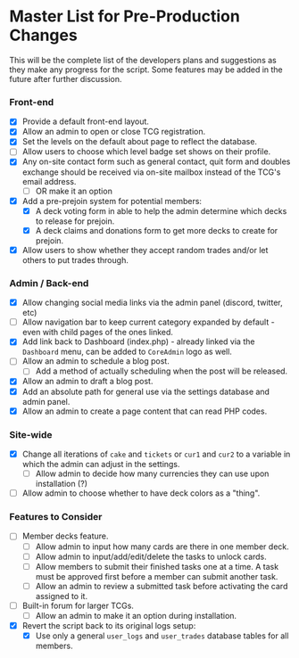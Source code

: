 # Master List for Pre-Production Changes
This will be the complete list of the developers plans and suggestions as they make any progress for the script. Some features may be added in the future after further discussion.

### Front-end
- [x] Provide a default front-end layout.
- [x] Allow an admin to open or close TCG registration.
- [x] Set the levels on the default about page to reflect the database.
- [ ] Allow users to choose which level badge set shows on their profile.
- [x] Any on-site contact form such as general contact, quit form and doubles exchange should be received via on-site mailbox instead of the TCG's email address.
  - [ ] OR make it an option
- [x] Add a pre-prejoin system for potential members:
  - [x] A deck voting form in able to help the admin determine which decks to release for prejoin.
  - [x] A deck claims and donations form to get more decks to create for prejoin.
- [x] Allow users to show whether they accept random trades and/or let others to put trades through.

### Admin / Back-end
- [x] Allow changing social media links via the admin panel (discord, twitter, etc)
- [ ] Allow navigation bar to keep current category expanded by default - even with child pages of the ones linked.
- [x] Add link back to Dashboard (index.php) - already linked via the `Dashboard` menu, can be added to `CoreAdmin` logo as well.
- [ ] Allow an admin to schedule a blog post.
  - [ ] Add a method of actually scheduling when the post will be released.
- [x] Allow an admin to draft a blog post.
- [x] Add an absolute path for general use via the settings database and admin panel.
- [x] Allow an admin to create a page content that can read PHP codes.

### Site-wide
- [x] Change all iterations of `cake` and `tickets` or `cur1` and `cur2` to a variable in which the admin can adjust in the settings.
  - [ ] Allow admin to decide how many currencies they can use upon installation (?)
- [ ] Allow admin to choose whether to have deck colors as a "thing".

### Features to Consider
- [ ] Member decks feature.
  - [ ] Allow admin to input how many cards are there in one member deck.
  - [ ] Allow admin to input/add/edit/delete the tasks to unlock cards.
  - [ ] Allow members to submit their finished tasks one at a time. A task must be approved first before a member can submit another task.
  - [ ] Allow an admin to review a submitted task before activating the card assigned to it.
- [ ] Built-in forum for larger TCGs.
  - [ ] Allow an admin to make it an option during installation.
- [x] Revert the script back to its original logs setup:
  - [x] Use only a general `user_logs` and `user_trades` database tables for all members.
